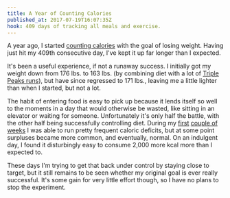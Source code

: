 ```yaml
---
title: A Year of Counting Calories
published_at: 2017-07-19T16:07:35Z
hook: 409 days of tracking all meals and exercise.
---
```


A year ago, I started [counting
calories](/fragments/calorie-counting) with the goal of
losing weight. Having just hit my 409th consecutive day,
I've kept it up far longer than I expected.

It's been a useful experience, if not a runaway success. I
initially got my weight down from 176 lbs. to 163 lbs. (by
combining diet with a lot of [Triple Peaks
runs](/stripe-running)), but have since regressed to 171
lbs., leaving me a little lighter than when I started, but
not a lot.

The habit of entering food is easy to pick up because it
lends itself so well to the moments in a day that would
otherwise be wasted, like sitting in an elevator or waiting
for someone. Unfortunately it's only half the battle, with
the other half being successfully controlling diet. During
my [first](/fragments/one-week) [couple of
weeks](/fragments/six-weeks) I was able to run pretty
frequent caloric deficits, but at some point surpluses
became more common, and eventually, normal. On an indulgent
day, I found it disturbingly easy to consume 2,000 more
kcal more than I expected to.

These days I'm trying to get that back under control by
staying close to target, but it still remains to be seen
whether my original goal is ever really successful. It's
some gain for very little effort though, so I have no plans
to stop the experiment.
